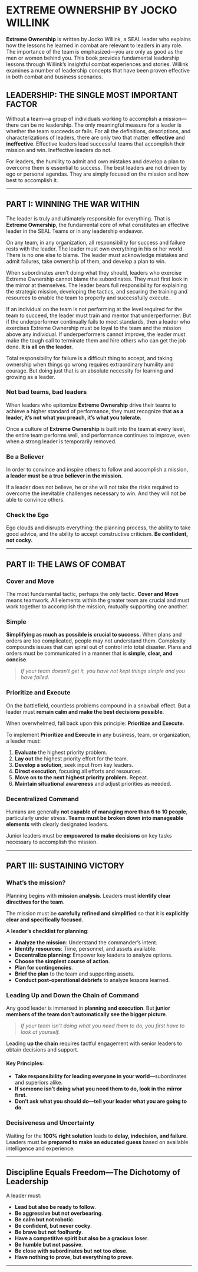# EXTREME OWNERSHIP BY JOCKO WILLINK

**Extreme Ownership** is written by Jocko Willink, a SEAL leader who explains how the lessons he learned in combat are relevant to leaders in any role. The importance of the team is emphasized—you are only as good as the men or women behind you. This book provides fundamental leadership lessons through Willink’s insightful combat experiences and stories. Willink examines a number of leadership concepts that have been proven effective in both combat and business scenarios.

## LEADERSHIP: THE SINGLE MOST IMPORTANT FACTOR

Without a team—a group of individuals working to accomplish a mission—there can be no leadership. The only meaningful measure for a leader is whether the team succeeds or fails. For all the definitions, descriptions, and characterizations of leaders, there are only two that matter: **effective** and **ineffective**. Effective leaders lead successful teams that accomplish their mission and win. Ineffective leaders do not.

For leaders, the humility to admit and own mistakes and develop a plan to overcome them is essential to success. The best leaders are not driven by ego or personal agendas. They are simply focused on the mission and how best to accomplish it.

---

## PART I: WINNING THE WAR WITHIN

The leader is truly and ultimately responsible for everything. That is **Extreme Ownership**, the fundamental core of what constitutes an effective leader in the SEAL Teams or in any leadership endeavor.

On any team, in any organization, all responsibility for success and failure rests with the leader. The leader must own everything in his or her world. There is no one else to blame. The leader must acknowledge mistakes and admit failures, take ownership of them, and develop a plan to win.

When subordinates aren’t doing what they should, leaders who exercise Extreme Ownership cannot blame the subordinates. They must first look in the mirror at themselves. The leader bears full responsibility for explaining the strategic mission, developing the tactics, and securing the training and resources to enable the team to properly and successfully execute.

If an individual on the team is not performing at the level required for the team to succeed, the leader must train and mentor that underperformer. But if the underperformer continually fails to meet standards, then a leader who exercises Extreme Ownership must be loyal to the team and the mission above any individual. If underperformers cannot improve, the leader must make the tough call to terminate them and hire others who can get the job done. **It is all on the leader.**

Total responsibility for failure is a difficult thing to accept, and taking ownership when things go wrong requires extraordinary humility and courage. But doing just that is an absolute necessity for learning and growing as a leader.

### Not bad teams, bad leaders

When leaders who epitomize **Extreme Ownership** drive their teams to achieve a higher standard of performance, they must recognize that **as a leader, it’s not what you preach, it’s what you tolerate.**

Once a culture of **Extreme Ownership** is built into the team at every level, the entire team performs well, and performance continues to improve, even when a strong leader is temporarily removed.

### Be a Believer

In order to convince and inspire others to follow and accomplish a mission, **a leader must be a true believer in the mission.** 

If a leader does not believe, he or she will not take the risks required to overcome the inevitable challenges necessary to win. And they will not be able to convince others.

### Check the Ego

Ego clouds and disrupts everything: the planning process, the ability to take good advice, and the ability to accept constructive criticism. **Be confident, not cocky.**

---

## PART II: THE LAWS OF COMBAT

### Cover and Move

The most fundamental tactic, perhaps the only tactic. **Cover and Move** means teamwork. All elements within the greater team are crucial and must work together to accomplish the mission, mutually supporting one another.

### Simple

**Simplifying as much as possible is crucial to success.** When plans and orders are too complicated, people may not understand them. Complexity compounds issues that can spiral out of control into total disaster. Plans and orders must be communicated in a manner that is **simple, clear, and concise**.

> *If your team doesn’t get it, you have not kept things simple and you have failed.*

### Prioritize and Execute

On the battlefield, countless problems compound in a snowball effect. But a leader must **remain calm and make the best decisions possible**.

When overwhelmed, fall back upon this principle: **Prioritize and Execute**.

To implement **Prioritize and Execute** in any business, team, or organization, a leader must:

1. **Evaluate** the highest priority problem.
2. **Lay out** the highest priority effort for the team.
3. **Develop a solution**, seek input from key leaders.
4. **Direct execution**, focusing all efforts and resources.
5. **Move on to the next highest priority problem.** Repeat.
6. **Maintain situational awareness** and adjust priorities as needed.

### Decentralized Command

Humans are generally **not capable of managing more than 6 to 10 people**, particularly under stress. **Teams must be broken down into manageable elements** with clearly designated leaders.

Junior leaders must be **empowered to make decisions** on key tasks necessary to accomplish the mission.

---

## PART III: SUSTAINING VICTORY

### What’s the mission?

Planning begins with **mission analysis**. Leaders must **identify clear directives for the team**.

The mission must be **carefully refined and simplified** so that it is **explicitly clear and specifically focused**.

A **leader’s checklist for planning**:

- **Analyze the mission**: Understand the commander’s intent.
- **Identify resources**: Time, personnel, and assets available.
- **Decentralize planning**: Empower key leaders to analyze options.
- **Choose the simplest course of action**.
- **Plan for contingencies**.
- **Brief the plan** to the team and supporting assets.
- **Conduct post-operational debriefs** to analyze lessons learned.

### Leading Up and Down the Chain of Command

Any good leader is immersed in **planning and execution**. But **junior members of the team don’t automatically see the bigger picture**.

> *If your team isn’t doing what you need them to do, you first have to look at yourself.*

Leading **up the chain** requires tactful engagement with senior leaders to obtain decisions and support.

#### Key Principles:
- **Take responsibility for leading everyone in your world**—subordinates and superiors alike.
- **If someone isn’t doing what you need them to do, look in the mirror first**.
- **Don’t ask what you should do—tell your leader what you are going to do**.

### Decisiveness and Uncertainty

Waiting for the **100% right solution** leads to **delay, indecision, and failure**. Leaders must be **prepared to make an educated guess** based on available intelligence and experience.

---

## Discipline Equals Freedom—The Dichotomy of Leadership

A leader must:

- **Lead but also be ready to follow**.
- **Be aggressive but not overbearing**.
- **Be calm but not robotic**.
- **Be confident, but never cocky**.
- **Be brave but not foolhardy**.
- **Have a competitive spirit but also be a gracious loser**.
- **Be humble but not passive**.
- **Be close with subordinates but not too close**.
- **Have nothing to prove, but everything to prove**.

---


